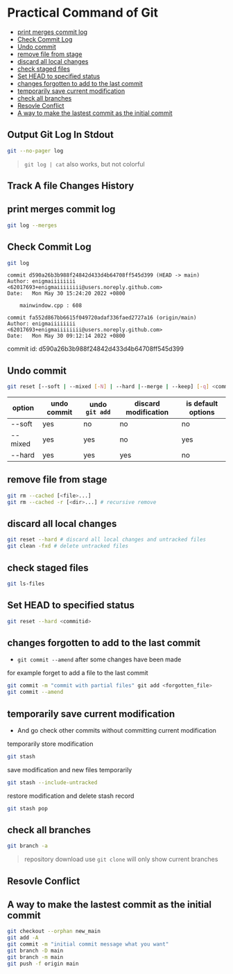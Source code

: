 # Practical Command of Git

* [print merges commit log](#print-merges-commit-log)
* [Check Commit Log](#check-commit-log)
* [Undo commit](#undo-commit)
* [remove file from stage](#remove-file-from-stage)
* [discard all local changes](#discard-all-local-changes)
* [check staged files](#check-staged-files)
* [Set HEAD to specified status](#set-head-to-specified-status)
* [changes forgotten to add to the last commit](#changes-forgotten-to-add-to-the-last-commit)
* [temporarily save current modification](#temporarily-save-current-modification)
* [check all branches](#check-all-branches)
* [Resovle Conflict](#resovle-conflict)
* [A way to make the lastest commit as the initial commit](#a-way-to-make-the-lastest-commit-as-the-initial-commit)

## Output Git Log In Stdout

```sh
git --no-pager log
```

> `git log | cat` also works, but not colorful

## Track A file Changes History



## print merges commit log

```bash
git log --merges
```

## Check Commit Log

```bash
git log
```

```shell
commit d590a26b3b988f24842d433d4b64708ff545d399 (HEAD -> main)
Author: enigmaiiiiiiii <62017693+enigmaiiiiiiii@users.noreply.github.com>
Date:   Mon May 30 15:24:20 2022 +0800

    mainwindow.cpp : 608

commit fa552d867bb6615f049720adaf336faed2727a16 (origin/main)
Author: enigmaiiiiiiii <62017693+enigmaiiiiiiii@users.noreply.github.com>
Date:   Mon May 30 09:12:14 2022 +0800
```

commit id: d590a26b3b988f24842d433d4b64708ff545d399

## Undo commit

```bash
git reset [--soft | --mixed [-N] | --hard |--merge | --keep] [-q] <commitid>
```

| option  | undo commit | undo `git add` | discard modification | is default options |
| ------- | ----------- | -------------- | -------------------- | ------------------ |
| --soft  | yes         | no             | no                   | no                 |
| --mixed | yes         | yes            | no                   | yes                |
| --hard  | yes         | yes            | yes                  | no                 |

## remove file from stage

```bash
git rm --cached [<file>...]
git rm --cached -r [<dir>...] # recursive remove
```

## discard all local changes

```sh
git reset --hard # discard all local changes and untracked files
git clean -fxd # delete untracked files
```

## check staged files

```bash
git ls-files
```

## Set HEAD to specified status

```bash
git reset --hard <commitid>
```

## changes forgotten to add to the last commit

- `git commit --amend` after some changes have been made

for example forget to add a file to the last commit

```bash
git commit -m "commit with partial files" git add <forgotten_file>
git commit --amend
```

## temporarily save current modification

- And go check other commits without committing current modification

temporarily store modification

```sh
git stash
```

save modification and new files temporarily

```sh
git stash --include-untracked
```

restore modification and delete stash record

```sh
git stash pop
```

## check all branches


```bash
git branch -a
```

> repository download use `git clone` will only show current branches

## Resovle Conflict

## A way to make the lastest commit as the initial commit

```sh
git checkout --orphan new_main
git add -A
git commit -m "initial commit message what you want"
git branch -D main
git branch -m main
git push -f origin main
```
